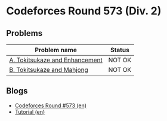 # Codeforces Round 573 (Div. 2)

## Problems

|Problem name|Status|
|------------|---------|
| [A. Tokitsukaze and Enhancement](problems/A._Tokitsukaze_and_Enhancement.md)|NOT OK|
| [B. Tokitsukaze and Mahjong](problems/B._Tokitsukaze_and_Mahjong.md)|NOT OK|
## Blogs

- [Codeforces Round #573 (en)](blogs/Codeforces_Round_573_(en).md)
- [Tutorial (en)](blogs/Tutorial_(en).md)
